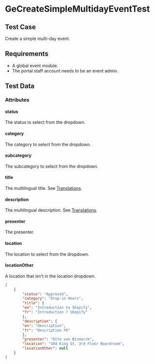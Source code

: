 # GeCreateSimpleMultidayEventTest <Badge text="test" vertical="middle" />

## Test Case
Create a simple multi-day event.

## Requirements
* A global event module.
* The portal staff account needs to be an event admin.

## Test Data
### Attributes

#### status <Badge text="string" vertical="middle" />
The status to select from the dropdown.

#### category <Badge text="string" vertical="middle" />
The category to select from the dropdown.

#### subcategory <Badge text="string" vertical="middle" />
The subcategory to select from the dropdown.

#### title <Badge text="object" vertical="middle" />
The multilingual title. See [Translations](../model/translations).

#### description <Badge text="object" vertical="middle" />
The multilingual description. See [Translations](../model/translations).

#### presenter <Badge text="string" vertical="middle" />
The presenter.

#### location <Badge text="string" vertical="middle" />
The location to select from the dropdown.

#### locationOther <Badge text="string" vertical="middle" />
A location that isn't in the location dropdown.

``` json
[
    {
        "status": "Approved",
        "category": "Drop-in Hours",
        "title": {
        "en": "Introduction to Shopify",
        "fr": "Introduction ? Shopify"
        },
        "description": {
        "en": "Description",
        "fr": "Description FR"
        },
        "presenter": "Otto von Bismarck",
        "location": "104 King St, 3rd Floor Boardroom",
        "locationOther": null
    }
]
```

